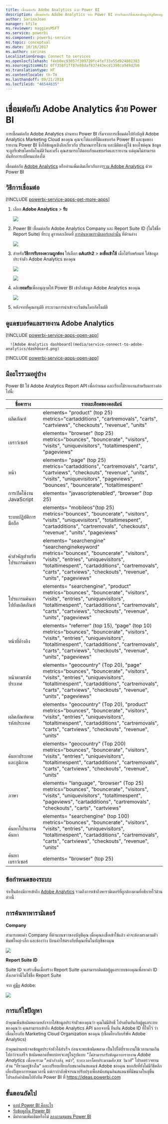 ```yaml
---
title: เชื่อมต่อกับ Adobe Analytics ด้วย Power BI
description: เชื่อมต่อกับ Adobe Analytics จาก Power BI สำหรับแอปซึ่งแสดงข้อมูลบัญชีของคุณในแดชบอร์ดและรายงาน
author: SarinaJoan
manager: kfile
ms.reviewer: maggiesMSFT
ms.service: powerbi
ms.component: powerbi-service
ms.topic: conceptual
ms.date: 10/16/2017
ms.author: sarinas
LocalizationGroup: Connect to services
ms.openlocfilehash: f4eb0ec93057f309720fc4fef33a55d924881383
ms.sourcegitcommit: 0ff358f1ff87e88daf837443ecd1398ca949d2b6
ms.translationtype: HT
ms.contentlocale: th-TH
ms.lasthandoff: 09/21/2018
ms.locfileid: "46544635"
---
```

# <a name="connect-to-adobe-analytics-with-power-bi"></a>เชื่อมต่อกับ Adobe Analytics ด้วย Power BI
การเชื่อมต่อกับ Adobe Analytics ผ่านทาง Power BI เริ่มจากการเชื่อมต่อไปยังบัญชี Adobe Analytics Marketing Cloud ของคุณ คุณจะได้แอปที่มีแดชบอร์ด Power BI และชุดของรายงาน Power BI ซึ่งให้ข้อมูลเชิงลึกเกี่ยวกับ ปริมาณการใช้งาน และมิติของผู้ใช้ ของไซต์คุณ ข้อมูลจะถูกรีเฟรชโดยอัตโนมัติวันละครั้ง คุณสามารถโต้ตอบกับแดชบอร์ดและรายงาน แต่คุณไม่สามารถบันทึกการเปลี่ยนแปลงได้

เชื่อมต่อกับ [Adobe Analytics](https://app.powerbi.com/getdata/services/adobe-analytics) หรืออ่านเพิ่มเติมเกี่ยวกับการ[รวม Adobe Analytics](https://powerbi.microsoft.com/integrations/adobe-analytics) ด้วย Power BI

## <a name="how-to-connect"></a>วิธีการเชื่อมต่อ
[!INCLUDE [powerbi-service-apps-get-more-apps](./includes/powerbi-service-apps-get-more-apps.md)]

1. เลือก **Adobe Analytics** \> **รับ**
   
   ![](media/service-connect-to-adobe-analytics/adobe.png)
2. Power BI เชื่อมต่อกับ Adobe Analytics Company และ Report Suite ID (ไม่ใช่ชื่อ Report Suite) ที่ระบุ ดูรายละเอียดที่ [การค้นหาพารามิเตอร์เหล่านั้น](#FindingParams) ที่ด้านล่าง
   
   ![](media/service-connect-to-adobe-analytics/parameters.png)
3. สำหรับ**วิธีการรับรองความถูกต้อง** ให้เลือก **oAuth2** \> **ลงชื่อเข้าใช้** เมื่อได้รับพร้อมท์ ใส่ข้อมูลประจำตัว Adobe Analytics ของคุณ 
   
    ![](media/service-connect-to-adobe-analytics/creds.png)
   
    ![](media/service-connect-to-adobe-analytics/adobe_signin.png)
4. คลิก**ยอมรับ**เพื่ออนุญาตให้ Power BI เข้าถึงข้อมูล Adobe Analytics ของคุณ
   
   ![](media/service-connect-to-adobe-analytics/adobe_authorize.png)
5. หลังจากที่คุณอนุมัติ กระบวนการนำเข้าจะเริ่มต้นโดยอัตโนมัติ 

## <a name="view-the-adobe-analytics-dashboard-and-reports"></a>ดูแดชบอร์ดและรายงาน Adobe Analytics
[!INCLUDE [powerbi-service-apps-open-app](./includes/powerbi-service-apps-open-app.md)]

      ![Adobe Analytics dashboard](media/service-connect-to-adobe-analytics/dashboard.png)

[!INCLUDE [powerbi-service-apps-open-app](./includes/powerbi-service-apps-what-now.md)]

## <a name="whats-included"></a>มีอะไรรวมอยู่บ้าง
Power BI ใช้ Adobe Analytics Report API เพื่อกำหนด และเรียกใช้รายงานสำหรับตารางต่อไปนี้:

| **ชื่อตาราง** | **รายละเอียดของคอลัมน์** |
| --- | --- |
| ผลิตภัณฑ์ |elements=  "product" (top 25) </br> metrics="cartadditions", "cartremovals", "carts", "cartviews", "checkouts", "revenue", "units" |
| เบราว์เซอร์ |elements= "browser" (top 25)</br>  metrics="bounces", "bouncerate", "visitors", "visits", "uniquevisitors", "totaltimespent", "pageviews" |
| หน้า |elements= "page" (top 25)</br>  metrics="cartadditions", "cartremovals", "carts", "cartviews", "checkouts", "revenue", "units", "visits", "uniquevisitors", "pageviews", "bounces", "bouncerate", "totaltimespent" |
| การเปิดใช้งาน JavaScript |elements=  "javascriptenabled”, “browser” (top 25) |
| ระบบปฏิบัติการมือถือ |elements= "mobileos"(top 25)</br> metrics="bounces", "bouncerate", "visitors", "visits", "uniquevisitors", "totaltimespent", "cartadditions", "cartremovals", "checkouts", "revenue", "units", "pageviews" |
| คำสำคัญสำหรับโปรแกรมค้นหา |elements= "searchengine" "searchenginekeyword"</br>  metrics="bounces", "bouncerate", "visitors", "visits", "entries", "uniquevisitors", "totaltimespent", "cartadditions", "cartremovals", "carts", "cartviews", "checkouts", "revenue", "units", "pageviews" |
| โปรแกรมค้นหา ไปยังผลิตภัณฑ์ |elements= "searchengine", "product"</br>  metrics="bounces", "bouncerate", "visitors", "visits", "entries", "uniquevisitors", "totaltimespent", "cartadditions", "cartremovals", "carts", "cartviews", "checkouts", "revenue", "units", "pageviews" |
| หน้าที่อ้างอิง |elements= "referrer" (top 15), “page" (top 10)</br>  metrics="bounces", "bouncerate", "visitors", "visits", "entries", "uniquevisitors", "totaltimespent", "cartadditions", "cartremovals", "carts", "cartviews", "checkouts", "revenue", "units", "pageviews" |
| หน้าตามรหัสประเทศ |elements= "geocountry" (Top 20), "page"</br>  metrics="bounces", "bouncerate", "visitors", "visits", "entries", "uniquevisitors", "totaltimespent", "cartadditions", "cartremovals", "carts", "cartviews", "checkouts", "revenue", "units", "pageviews" |
| ผลิตภัณฑ์ตามรหัสประเทศ |elements= "geocountry" (Top 20), "product"</br> metrics="bounces", "bouncerate", "visitors", "visits", "entries", "uniquevisitors", "totaltimespent", "cartadditions", "cartremovals", "carts", "cartviews", "checkouts", "revenue", "units" |
| ค้นหาประเทศและภูมิภาค |elements= "geocountry" (Top 200)</br>  metrics="bounces", "bouncerate", "visitors", "visits", "entries", "uniquevisitors", "totaltimespent", "cartadditions", "cartremovals", "carts", "cartviews", "checkouts", "revenue", "units" |
| ภาษา |elements= "language", "browser" (Top 25)</br>  metrics="bounces", "bouncerate", "visitors", "visits", "uniquevisitors", "totaltimespent", "pageviews", "cartadditions", "cartremovals", "checkouts", "carts", "cartviews" |
| ค้นหาโปรแกรมค้นหา |elements= "searchengine" (top 100)</br>  metrics="bounces", "bouncerate", "visitors", "visits", "entries", "uniquevisitors", "totaltimespent", "cartadditions", "cartremovals", "carts", "cartviews", "checkouts", "revenue", "units" |
| ค้นหาเบราว์เซอร์ |elements= "browser" (top 25) |

## <a name="system-requirements"></a>ข้อกำหนดของระบบ
จำเป็นต้องมีการเข้าถึง [Adobe Analytics](http://www.adobe.com/marketing-cloud/web-analytics.html) รวมถึงการเข้าถึงพารามิเตอร์ที่ถูกต้องตามที่อธิบายไว้ด้านล่างนี้

<a name="FindingParams"></a>

## <a name="finding-parameters"></a>การค้นหาพารามิเตอร์
**Company**

สามารถพบค่า Company ที่ด้านบนขวาของบัญชีคุณ เมื่อคุณลงชื่อเข้าใช้แล้ว ค่าจะต้องตรงตามตัวพิมพ์ใหญ่-เล็ก และช่องว่าง ป้อนค่าให้ตรงกับที่คุณเห็นในบัญชีของคุณ

![](media/service-connect-to-adobe-analytics/adobe_companies.png)

**Report Suite ID**

Suite ID จะสร้างขึ้นเมื่อสร้าง Report Suite คุณสามารถติดต่อผู้ดูแลระบบของคุณเพื่อหาค่า ID สังเกตว่านี่ไม่ใช่ชื่อ Report Suite

จาก [คู่มือ](https://marketing.adobe.com/resources/help/en_US/reference/new_report_suite.html) Adobe:

![](media/service-connect-to-adobe-analytics/reportsuiteid.png)

## <a name="troubleshooting"></a>การแก้ไขปัญหา
ถ้าคุณเห็นข้อผิดพลาดหลังจากใส่ข้อมูลประจำตัวของคุณว่า คุณไม่มีสิทธิ์ โปรดยืนยันกับผู้ดูแลระบบของคุณว่า คุณสามารถเข้าถึง Adobe Analytics API นอกจากนี้ ยืนยัน Adobe ID ที่ให้ไว้ ว่าเชื่อมโยงกับ Marketing Cloud Organization ของคุณ (เชื่อมโยงกับบริษัท Adobe Analytics)

ถ้าคุณผ่านหน้าจอข้อมูลประจำตัวได้สำเร็จ ก่อนจะพบข้อผิดพลาด เป็นไปได้ที่รายงานใช้เวลานานเกินไปกว่าจะเสร็จ ข้อผิดพลาดที่พบบ่อยจะอยู่ในรูปแบบ *"ไม่สามารถรับข้อมูลจากรายงาน Adobe Analytics เนื้อหารวม &quot;หน้าอ้างอิง, หน้า&quot;, ระยะเวลาโดยประมาณคือ xx วินาที"* โปรดตรวจทานส่วน "ที่รวมอยู่ข้างใน" และเปรียบเทียบกับขนาดอินสแตนซ์ Adobe ของคุณ ขออภัยที่ยังไม่มีวิธีหลีกเลี่ยงปัญหาการหมดเวลานี้ แต่เรากำลังพิจารณาปรับปรุงเพื่อสนับสนุนอินสแตนซ์ที่มีขนาดใหญ่ขึ้น โปรดส่งคำติชมไปยังทีม Power BI ที่ https://ideas.powerbi.com

## <a name="next-steps"></a>ขั้นตอนถัดไป
* [แอป Power BI คืออะไร](consumer/end-user-apps.md)
* [รับข้อมูลใน Power BI](service-get-data.md)
* มีคำถามเพิ่มเติมหรือไม่ [ลองถามชุมชน Power BI](http://community.powerbi.com/)

